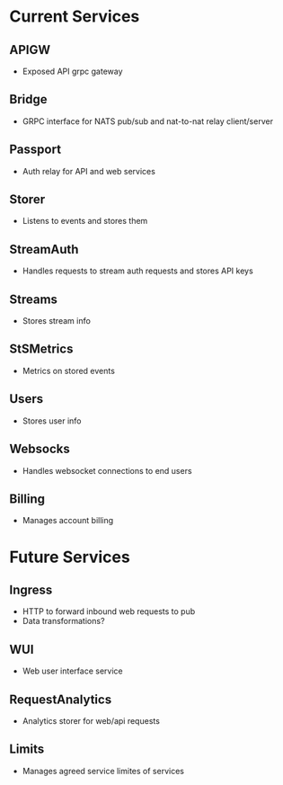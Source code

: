 # Current Services

## APIGW
- Exposed API grpc gateway

## Bridge
- GRPC interface for NATS pub/sub and nat-to-nat relay client/server

## Passport
- Auth relay for API and web services

## Storer
- Listens to events and stores them

## StreamAuth
- Handles requests to stream auth requests and stores API keys

## Streams
- Stores stream info

## StSMetrics
- Metrics on stored events 

## Users
- Stores user info

## Websocks
- Handles websocket connections to end users

## Billing
- Manages account billing


# Future Services

## Ingress
- HTTP to forward inbound web requests to pub
- Data transformations?

## WUI
- Web user interface service 

## RequestAnalytics
- Analytics storer for web/api requests

## Limits
- Manages agreed service limites of services
